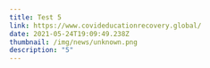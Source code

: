 ```yaml
---
title: Test 5
link: https://www.covideducationrecovery.global/
date: 2021-05-24T19:09:49.238Z
thumbnail: /img/news/unknown.png
description: "5"
---
```

